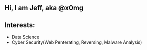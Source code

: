 ## Hi, I am Jeff, aka @x0mg
## Interests:
- Data Science
- Cyber Security(Web Penterating, Reversing, Malware Analysis)
